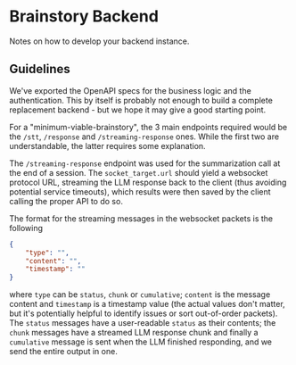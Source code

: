 # Brainstory Backend

Notes on how to develop your backend instance.

## Guidelines

We've exported the OpenAPI specs for the business logic and the authentication. This by itself is probably not enough to build a complete replacement backend - but we hope it may give a good starting point. 

For a "minimum-viable-brainstory", the 3 main endpoints required would be the `/stt`, `/response` and `/streaming-response` ones. While the first two are understandable, the latter requires some explanation.

The `/streaming-response` endpoint was used for the summarization call at the end of a session. The `socket_target.url` should yield a websocket protocol URL, streaming the LLM response back to the client (thus avoiding potential service timeouts), which results were then saved by the client calling the proper API to do so.  

The format for the streaming messages in the websocket packets is the following

```json
{
    "type": "",
    "content": "",
    "timestamp": ""
}
```

where `type` can be `status`, `chunk` or `cumulative`; `content` is the message content and `timestamp` is a timestamp value (the actual values don't matter, but it's potentially helpful to identify issues or sort out-of-order packets). The `status` messages have a user-readable `status` as their contents; the `chunk` messages have a streamed LLM response chunk and finally a `cumulative` message is sent when the LLM finished responding, and we send the entire output in one. 